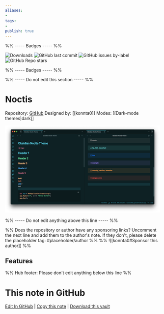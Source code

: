 ```yaml
---
aliases:
- 
tags: 
- 
publish: true
---
```


%% ----- Badges ----- %%

![Downloads](https://img.shields.io/badge/downloads-718-573E7A?style=for-the-badge&logo=)
![GitHub last commit](https://img.shields.io/github/last-commit/konnta0/obsidian-noctis-theme?color=573E7A&label=last%20update&logo=github&style=for-the-badge)
![GitHub issues by-label](https://img.shields.io/github/issues/konnta0/obsidian-noctis-theme/help%20wanted?color=573E7A&logo=github&style=for-the-badge) 
![GitHub Repo stars](https://img.shields.io/github/stars/konnta0/obsidian-noctis-theme?color=573E7A&logo=github&style=for-the-badge)

%% ----- Badges ----- %%

%% ----- Do not edit this section ----- %%

# Noctis

Repository: [GitHub](https://github.com/konnta0/obsidian-noctis-theme)
Designed by: [[konnta0]]
Modes: [[Dark-mode themes|dark]]



![screenshot](https://github.com/konnta0/obsidian-noctis-theme/raw/HEAD/screenshot_512x228.png)

%% ----- Do not edit anything above this line ----- %% 

%% Does the repository or author have any sponsoring links? Uncomment the next line and add them to the author's note. If they don't, please delete the placeholder tag: #placeholder/author %%
%% ![[konnta0#Sponsor this author]] %%


## Features



%% Hub footer: Please don't edit anything below this line %%

# This note in GitHub

<span class="git-footer">[Edit In GitHub](https://github.dev/obsidian-community/obsidian-hub/blob/main/02%20-%20Community%20Expansions/02.05%20All%20Community%20Expansions/Themes/Noctis.md "git-hub-edit-note") | [Copy this note](https://raw.githubusercontent.com/obsidian-community/obsidian-hub/main/02%20-%20Community%20Expansions/02.05%20All%20Community%20Expansions/Themes/Noctis.md "git-hub-copy-note") | [Download this vault](https://github.com/obsidian-community/obsidian-hub/archive/refs/heads/main.zip "git-hub-download-vault") </span>
